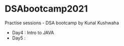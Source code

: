 # DSAbootcamp2021
Practise sessions - DSA bootcamp by Kunal Kushwaha

- Day4 : Intro to JAVA
- Day5 :  
